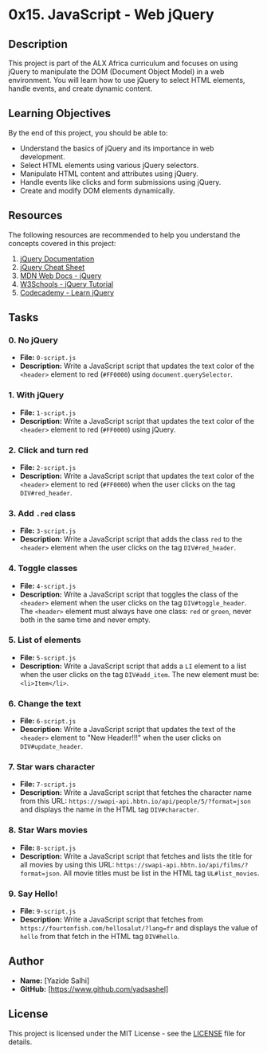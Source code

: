 # 0x15. JavaScript - Web jQuery

## Description
This project is part of the ALX Africa curriculum and focuses on using jQuery to manipulate the DOM (Document Object Model) in a web environment. You will learn how to use jQuery to select HTML elements, handle events, and create dynamic content.

## Learning Objectives
By the end of this project, you should be able to:
- Understand the basics of jQuery and its importance in web development.
- Select HTML elements using various jQuery selectors.
- Manipulate HTML content and attributes using jQuery.
- Handle events like clicks and form submissions using jQuery.
- Create and modify DOM elements dynamically.

## Resources
The following resources are recommended to help you understand the concepts covered in this project:
1. [jQuery Documentation](https://jquery.com/)
2. [jQuery Cheat Sheet](https://oscarotero.com/jquery/)
3. [MDN Web Docs - jQuery](https://developer.mozilla.org/en-US/docs/Glossary/jQuery)
4. [W3Schools - jQuery Tutorial](https://www.w3schools.com/jquery/)
5. [Codecademy - Learn jQuery](https://www.codecademy.com/learn/learn-jquery)

## Tasks

### 0. No jQuery
- **File:** `0-script.js`
- **Description:** Write a JavaScript script that updates the text color of the `<header>` element to red (`#FF0000`) using `document.querySelector`.

### 1. With jQuery
- **File:** `1-script.js`
- **Description:** Write a JavaScript script that updates the text color of the `<header>` element to red (`#FF0000`) using jQuery.

### 2. Click and turn red
- **File:** `2-script.js`
- **Description:** Write a JavaScript script that updates the text color of the `<header>` element to red (`#FF0000`) when the user clicks on the tag `DIV#red_header`.

### 3. Add `.red` class
- **File:** `3-script.js`
- **Description:** Write a JavaScript script that adds the class `red` to the `<header>` element when the user clicks on the tag `DIV#red_header`.

### 4. Toggle classes
- **File:** `4-script.js`
- **Description:** Write a JavaScript script that toggles the class of the `<header>` element when the user clicks on the tag `DIV#toggle_header`. The `<header>` element must always have one class: `red` or `green`, never both in the same time and never empty.

### 5. List of elements
- **File:** `5-script.js`
- **Description:** Write a JavaScript script that adds a `LI` element to a list when the user clicks on the tag `DIV#add_item`. The new element must be: `<li>Item</li>`.

### 6. Change the text
- **File:** `6-script.js`
- **Description:** Write a JavaScript script that updates the text of the `<header>` element to "New Header!!!" when the user clicks on `DIV#update_header`.

### 7. Star wars character
- **File:** `7-script.js`
- **Description:** Write a JavaScript script that fetches the character name from this URL: `https://swapi-api.hbtn.io/api/people/5/?format=json` and displays the name in the HTML tag `DIV#character`.

### 8. Star Wars movies
- **File:** `8-script.js`
- **Description:** Write a JavaScript script that fetches and lists the title for all movies by using this URL: `https://swapi-api.hbtn.io/api/films/?format=json`. All movie titles must be list in the HTML tag `UL#list_movies`.

### 9. Say Hello!
- **File:** `9-script.js`
- **Description:** Write a JavaScript script that fetches from `https://fourtonfish.com/hellosalut/?lang=fr` and displays the value of `hello` from that fetch in the HTML tag `DIV#hello`.

## Author
- **Name:** [Yazide Salhi]
- **GitHub:** [https://www.github.com/yadsashel]

## License
This project is licensed under the MIT License - see the [LICENSE](LICENSE) file for details.
